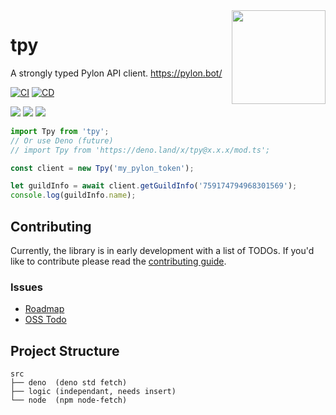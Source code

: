 <img align="right" width="150" src="https://pylon.bot/docs/img/pylon-icon.svg" />

# tpy

A strongly typed Pylon API client. https://pylon.bot/

[![CI](https://github.com/insyri/tpy/actions/workflows/ci.yml/badge.svg)](https://github.com/insyri/tpy/actions/workflows/ci.yml) [![CD](https://github.com/insyri/tpy/actions/workflows/cd.yml/badge.svg)](https://github.com/insyri/tpy/actions/workflows/cd.yml)

[![](https://shields.io/badge/deno-05122A?logo=deno&style=for-the-badge)](https://deno.land/) [![](https://shields.io/badge/node.js-05122A?logo=node.js&style=for-the-badge)](https://nodejs.org/) [![](https://shields.io/badge/TypeScript-05122A?logo=typescript&style=for-the-badge)](https://www.typescriptlang.org/)

<!-- Add Node & Deno-->

```ts
import Tpy from 'tpy';
// Or use Deno (future)
// import Tpy from 'https://deno.land/x/tpy@x.x.x/mod.ts';

const client = new Tpy('my_pylon_token');

let guildInfo = await client.getGuildInfo('759174794968301569');
console.log(guildInfo.name);
```

## Contributing

Currently, the library is in early development with a list of TODOs. If you'd like to contribute please read the [contributing guide](.github/CONTRIBUTING.md).

### Issues
- [Roadmap](https://github.com/insyri/tpy/issues/2)
- [OSS Todo](https://github.com/insyri/tpy/issues/1)

## Project Structure

```
src
├── deno  (deno std fetch)
├── logic (independant, needs insert)
└── node  (npm node-fetch)
```
